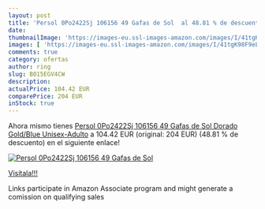 ```yaml
---
layout: post
title: 'Persol 0Po2422Sj 106156 49 Gafas de Sol  al 48.81 % de descuento'
date: 
thumbnailImage: 'https://images-eu.ssl-images-amazon.com/images/I/41tgK98F9eL._SL200_.jpg'
images: [ 'https://images-eu.ssl-images-amazon.com/images/I/41tgK98F9eL._SL200_.jpg' ]
comments: true
category: ofertas
author: ring
slug: B015EGV4CW
description:
actualPrice: 104.42 EUR
comparePrice: 204 EUR
inStock: true
---
```


Ahora mismo tienes [Persol 0Po2422Sj 106156 49 Gafas de Sol  Dorado  Gold/Blue   Unisex-Adulto](https://www.amazon.es/dp/B015EGV4CW/?tag=tolees-21) a 104.42 EUR (original: 204 EUR) (48.81 %  de descuento) en el siguiente enlace!

[![Persol 0Po2422Sj 106156 49 Gafas de Sol ](https://images-eu.ssl-images-amazon.com/images/I/41tgK98F9eL._SL200_.jpg)](https://www.amazon.es/dp/B015EGV4CW/?tag=tolees-21)

[Visítala!!!](https://www.amazon.es/dp/B015EGV4CW/?tag=tolees-21)

Links participate in Amazon Associate program and might generate a comission on qualifying sales
